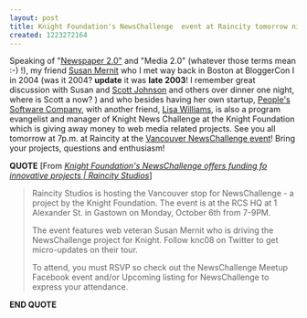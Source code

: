 ```yaml
---
layout: post
title: Knight Foundation's NewsChallenge  event at Raincity tomorrow night!
created: 1223272164
---
```

<p>
Speaking of &quot;<a href="/tags/newspaper-2-0">Newspaper 2.0&quot;</a> and &quot;Media 2.0&quot; (whatever those terms mean :-) !), my friend <a href="/tags/newspaper-2-0">Susan Mernit</a> who I met way back in Boston at BloggerCon I in 2004 (was it 2004? <strong>update</strong> it was <strong>late 2003</strong>! I remember great discussion with Susan and <a href="http://fuzzyblog.wordpress.com/">Scott Johnson</a> and others over dinner one night, where is Scott a now? ) and who besides having her own startup, <a href="http://peoplessoftware.com/">People's Software Company</a>, with another friend, <a href="http://www.cadence90.com/wp/">Lisa Williams</a>, is also a program evangelist and manager of Knight News Challenge at the Knight Foundation which is giving away money to web media related projects. See you all tomorrow at 7p.m. at Raincity at the <a href="http://www.new.facebook.com/home.php#/event.php?eid=73319110202">Vancouver NewsChallenge event</a>! Bring your projects, questions and enthusiasm!
</p>
<p>
<strong>QUOTE</strong> [From <a href="http://raincitystudios.com/blogs-and-pods/daveo/knight-foundations-newschallenge-offers-funding-local-projects"><cite>Knight Foundation's NewsChallenge offers funding fo innovative projects | Raincity Studios</cite></a>]
</p>
<blockquote>
	<p>
	Raincity Studios is hosting the Vancouver stop for NewsChallenge - a project by the Knight Foundation. The event is at the RCS HQ at 1 Alexander St. in Gastown on Monday, October 6th from 7-9PM.
	</p>
	<p>
	The event features web veteran Susan Mernit who is driving the NewsChallenge project for Knight. Follow knc08 on Twitter to get micro-updates on their tour.
	</p>
	<p>
	To attend, you must RSVP so check out the NewsChallenge Meetup Facebook event and/or Upcoming listing for NewsChallenge to express your attendance.
	</p>
</blockquote>
<p>
<strong>END QUOTE</strong>
</p>
